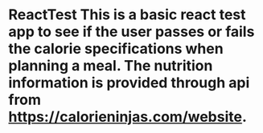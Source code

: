 # ReactTest This is a basic react test app to see if the user passes or fails the calorie specifications when planning a meal. The nutrition information is provided through api from  https://calorieninjas.com/website.
